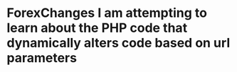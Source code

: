 # ForexChanges  I am attempting to learn about the PHP code that dynamically alters code based on url parameters
